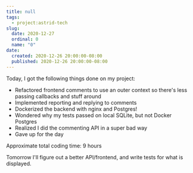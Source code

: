 ```yaml
---
title: null
tags:
  - project:astrid-tech
slug:
  date: 2020-12-27
  ordinal: 0
  name: "0"
date:
  created: 2020-12-26 20:00:00-08:00
  published: 2020-12-26 20:00:00-08:00
---
```


Today, I got the following things done on my project:

- Refactored frontend comments to use an outer context so there's less passing
  callbacks and stuff around
- Implemented reporting and replying to comments
- Dockerized the backend with nginx and Postgres!
- Wondered why my tests passed on local SQLite, but not Docker Postgres
- Realized I did the commenting API in a super bad way
- Gave up for the day

Approximate total coding time: 9 hours

Tomorrow I'll figure out a better API/frontend, and write tests for what is
displayed.
